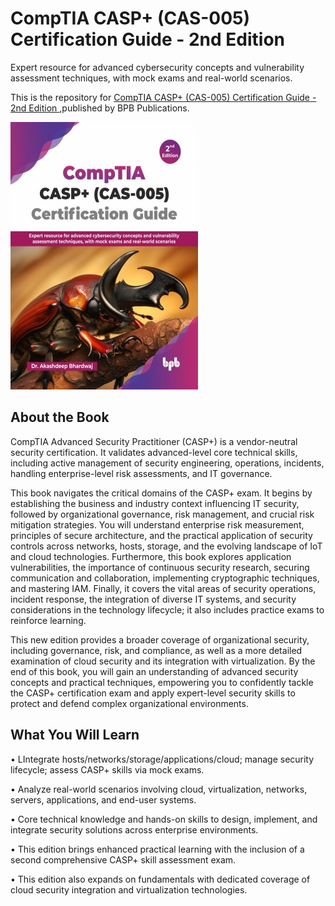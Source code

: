 # CompTIA CASP+ (CAS-005) Certification Guide - 2nd Edition

Expert resource for advanced cybersecurity concepts and vulnerability assessment techniques, with mock exams and real-world scenarios.

This is the repository for [CompTIA CASP+ (CAS-005) Certification Guide - 2nd Edition
](https://bpbonline.com/products/comptia-casp-cas-005-certification-guide?variant=44619082105032),published by BPB Publications.

<img src="9789365899870.jpg">

## About the Book
CompTIA Advanced Security Practitioner (CASP+) is a vendor-neutral security certification. It validates advanced-level core technical skills, including active management of security engineering, operations, incidents, handling enterprise-level risk assessments, and IT governance. 

This book navigates the critical domains of the CASP+ exam. It begins by establishing the business and industry context influencing IT security, followed by organizational governance, risk management, and crucial risk mitigation strategies. You will understand enterprise risk measurement, principles of secure architecture, and the practical application of security controls across networks, hosts, storage, and the evolving landscape of IoT and cloud technologies. Furthermore, this book explores application vulnerabilities, the importance of continuous security research, securing communication and collaboration, implementing cryptographic techniques, and mastering IAM. Finally, it covers the vital areas of security operations, incident response, the integration of diverse IT systems, and security considerations in the technology lifecycle; it also includes practice exams to reinforce learning.

This new edition provides a broader coverage of organizational security, including governance, risk, and compliance, as well as a more detailed examination of cloud security and its integration with virtualization. By the end of this book, you will gain an understanding of advanced security concepts and practical techniques, empowering you to confidently tackle the CASP+ certification exam and apply expert-level security skills to protect and defend complex organizational environments.

## What You Will Learn
• LIntegrate hosts/networks/storage/applications/cloud; manage security lifecycle; assess CASP+ skills via mock exams.

• Analyze real-world scenarios involving cloud, virtualization, networks, servers, applications, and end-user systems. 

• Core technical knowledge and hands-on skills to design, implement, and integrate security solutions across enterprise environments.

• This edition brings enhanced practical learning with the inclusion of a second comprehensive CASP+ skill assessment exam.

• This edition also expands on fundamentals with dedicated coverage of cloud security integration and virtualization technologies.
